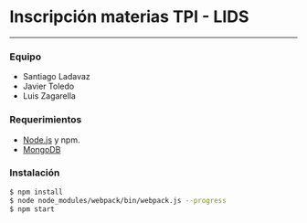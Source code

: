 # Inscripción materias TPI - LIDS
 ***
 
 ### Equipo
   - Santiago Ladavaz
   - Javier Toledo
   - Luis Zagarella

 ### Requerimientos
   - [Node.js] y npm.
   - [MongoDB]
 
 
 ### Instalación
 
 ```sh
 $ npm install
 $ node node_modules/webpack/bin/webpack.js --progress
 $ npm start
 ```
 
 [MongoDB]: <https://www.mongodb.com/>
 [Node.js]: <https://nodejs.org/es/>